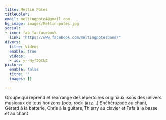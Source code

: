 ```yaml
---
title: Meltin Potes
titleColor: 
email: meltingpote4@gmail.com
bg_image: images/Meltin-potes.jpg
social:
- icon: fab fa-facebook
  link: "https://www.facebook.com/meltingpotesband/"
divers:
  titre: Videos
  enable: true
  videos:
  - id: y--Hyf5OCbE
picture:
  enable: false
  titre: ''
  images: []

---
```

Groupe qui reprend et réarrange des répertoires originaux issus des univers musicaux de tous horizons (pop, rock, jazz...)
Shéhérazade au chant, Gérard à la batterie, Chris à la guitare, Thierry au clavier et Fafa à la basse et au chant 